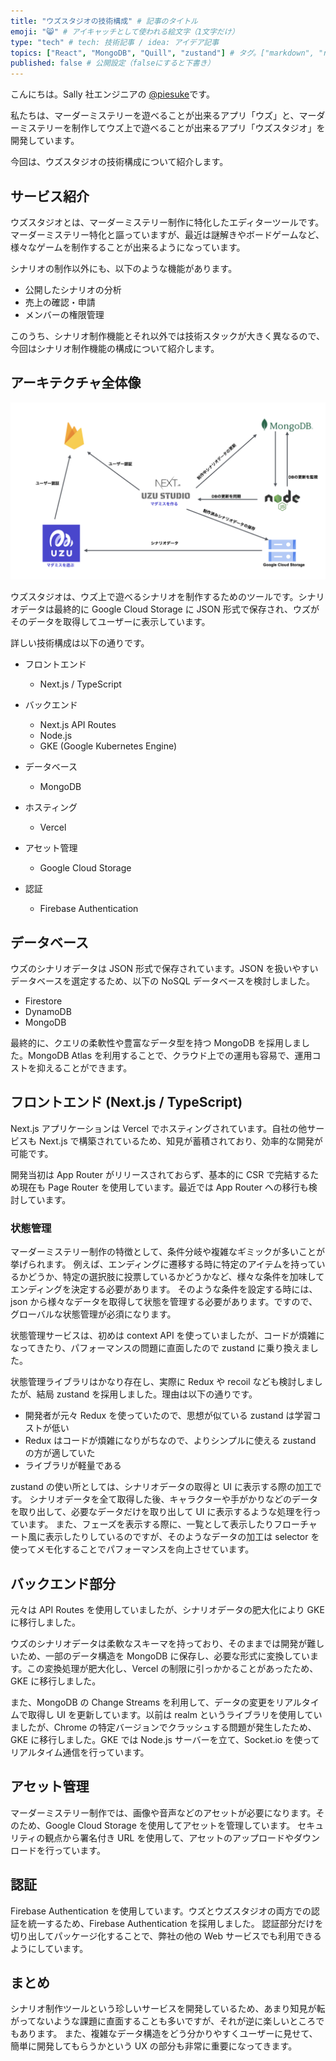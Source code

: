 ```yaml
---
title: "ウズスタジオの技術構成" # 記事のタイトル
emoji: "😸" # アイキャッチとして使われる絵文字（1文字だけ）
type: "tech" # tech: 技術記事 / idea: アイデア記事
topics: ["React", "MongoDB", "Quill", "zustand"] # タグ。["markdown", "rust", "aws"]のように指定する
published: false # 公開設定（falseにすると下書き）
---
```


こんにちは。Sally 社エンジニアの [@piesuke](https://x.com/piesuke27)です。

私たちは、マーダーミステリーを遊べることが出来るアプリ「ウズ」と、マーダーミステリーを制作してウズ上で遊べることが出来るアプリ「ウズスタジオ」を開発しています。

今回は、ウズスタジオの技術構成について紹介します。

## サービス紹介

ウズスタジオとは、マーダーミステリー制作に特化したエディターツールです。
マーダーミステリー特化と謳っていますが、最近は謎解きやボードゲームなど、様々なゲームを制作することが出来るようになっています。

シナリオの制作以外にも、以下のような機能があります。

- 公開したシナリオの分析
- 売上の確認・申請
- メンバーの権限管理

このうち、シナリオ制作機能とそれ以外では技術スタックが大きく異なるので、今回はシナリオ制作機能の構成について紹介します。

## アーキテクチャ全体像

![](/images/studio-architecture.png)

ウズスタジオは、ウズ上で遊べるシナリオを制作するためのツールです。シナリオデータは最終的に Google Cloud Storage に JSON 形式で保存され、ウズがそのデータを取得してユーザーに表示しています。

詳しい技術構成は以下の通りです。

- フロントエンド

  - Next.js / TypeScript

- バックエンド

  - Next.js API Routes
  - Node.js
  - GKE (Google Kubernetes Engine)

- データベース

  - MongoDB

- ホスティング

  - Vercel

- アセット管理
  - Google Cloud Storage
- 認証
  - Firebase Authentication

## データベース

ウズのシナリオデータは JSON 形式で保存されています。JSON を扱いやすいデータベースを選定するため、以下の NoSQL データベースを検討しました。

- Firestore
- DynamoDB
- MongoDB

最終的に、クエリの柔軟性や豊富なデータ型を持つ MongoDB を採用しました。MongoDB Atlas を利用することで、クラウド上での運用も容易で、運用コストを抑えることができます。

## フロントエンド (Next.js / TypeScript)

Next.js アプリケーションは Vercel でホスティングされています。自社の他サービスも Next.js で構築されているため、知見が蓄積されており、効率的な開発が可能です。

開発当初は App Router がリリースされておらず、基本的に CSR で完結するため現在も Page Router を使用しています。最近では App Router への移行も検討しています。

### 状態管理

マーダーミステリー制作の特徴として、条件分岐や複雑なギミックが多いことが挙げられます。
例えば、エンディングに遷移する時に特定のアイテムを持っているかどうか、特定の選択肢に投票しているかどうかなど、様々な条件を加味してエンディングを決定する必要があります。
そのような条件を設定する時には、json から様々なデータを取得して状態を管理する必要があります。ですので、グローバルな状態管理が必須になります。

状態管理サービスは、初めは context API を使っていましたが、コードが煩雑になってきたり、パフォーマンスの問題に直面したので zustand に乗り換えました。

状態管理ライブラリはかなり存在し、実際に Redux や recoil なども検討しましたが、結局 zustand を採用しました。理由は以下の通りです。

- 開発者が元々 Redux を使っていたので、思想が似ている zustand は学習コストが低い
- Redux はコードが煩雑になりがちなので、よりシンプルに使える zustand の方が適していた
- ライブラリが軽量である

zustand の使い所としては、シナリオデータの取得と UI に表示する際の加工です。
シナリオデータを全て取得した後、キャラクターや手がかりなどのデータを取り出して、必要なデータだけを取り出して UI に表示するような処理を行っています。
また、フェーズを表示する際に、一覧として表示したりフローチャート風に表示したりしているのですが、そのようなデータの加工は selector を使ってメモ化することでパフォーマンスを向上させています。

## バックエンド部分

元々は API Routes を使用していましたが、シナリオデータの肥大化により GKE に移行しました。

ウズのシナリオデータは柔軟なスキーマを持っており、そのままでは開発が難しいため、一部のデータ構造を MongoDB に保存し、必要な形式に変換しています。この変換処理が肥大化し、Vercel の制限に引っかかることがあったため、GKE に移行しました。

また、MongoDB の Change Streams を利用して、データの変更をリアルタイムで取得し UI を更新しています。以前は realm というライブラリを使用していましたが、Chrome の特定バージョンでクラッシュする問題が発生したため、GKE に移行しました。GKE では Node.js サーバーを立て、Socket.io を使ってリアルタイム通信を行っています。

## アセット管理

マーダーミステリー制作では、画像や音声などのアセットが必要になります。そのため、Google Cloud Storage を使用してアセットを管理しています。
セキュリティの観点から署名付き URL を使用して、アセットのアップロードやダウンロードを行っています。

## 認証

Firebase Authentication を使用しています。ウズとウズスタジオの両方での認証を統一するため、Firebase Authentication を採用しました。
認証部分だけを切り出してパッケージ化することで、弊社の他の Web サービスでも利用できるようにしています。

## まとめ

シナリオ制作ツールという珍しいサービスを開発しているため、あまり知見が転がってないような課題に直面することも多いですが、それが逆に楽しいところでもあります。
また、複雑なデータ構造をどう分かりやすくユーザーに見せて、簡単に開発してもらうかという UX の部分も非常に重要になってきます。
